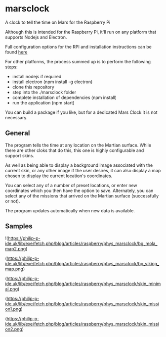 # marsclock
 A clock to tell the time on Mars for the Raspberry Pi

Although this is intended for the Raspberry Pi, it'll run on any platform that supports Nodejs and Electron.

Full configuration options for the RPI and installation instructions can be found [here](https://philip-p-ide.uk/doku.php/blog/articles/raspberry_pi/mclock)

For other platforms, the process summed up is to perform the following steps:
  * install nodejs if required
  * install electron (npm install -g electron)
  * clone this repository
  * step into the ./marsclock folder
  * complete installation of dependencies (npm install)
  * run the application (npm start)

You can build a package if you like, but for a dedicated Mars Clock it is not necessary.

## General
The program tells the time at any location on the Martian surface. While there are other cloks that do this, this one is highly configurable and support skins.

As well as being able to display a background image associated with the current skin, or any other image if the user desires, it can also display a map chosen to display the current location's coordinates.

You can select any of a number of preset locations, or enter new coordinates which you then have the option to save. Alternately, you can select any of the missions that arrived on the Martian surface (successfully or not).

The program updates automatically when new data is available.

## Samples

!(https://philip-p-ide.uk/lib/exe/fetch.php/blog/articles/raspberry/phys_marsclock/bg_mola_map2.png)

(https://philip-p-ide.uk/lib/exe/fetch.php/blog/articles/raspberry/phys_marsclock/bg_viking_map.png)

(https://philip-p-ide.uk/lib/exe/fetch.php/blog/articles/raspberry/phys_marsclock/skin_minimal.png)

(https://philip-p-ide.uk/lib/exe/fetch.php/blog/articles/raspberry/phys_marsclock/skin_mission1.png)

(https://philip-p-ide.uk/lib/exe/fetch.php/blog/articles/raspberry/phys_marsclock/skin_mission2.png)
